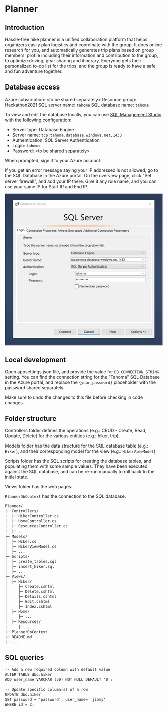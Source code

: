 # Planner

## Introduction

Hassle-free hike planner is a unified collaboration platform that helps organizers easily plan logistics and coordinate with the group.   It does online research for you, and automatically generates trip plans based on group members' profile including their information and contribution to the group, to optimize driving, gear sharing and itinerary. Everyone gets their personalized to-do list for the trips, and the group is ready to have a safe and fun adventure together.

## Database access

Azure subscription: \<to be shared separately\>
Resource group: Hackathon2021
SQL server name: `tahoma`
SQL database name: `tahoma`

To view and edit the database locally, you can use [SQL Management Studio](https://docs.microsoft.com/en-us/sql/ssms/download-sql-server-management-studio-ssms?view=sql-server-ver15) with the following configuration:

- Server type: Database Engine
- Server name: `tcp:tahoma.database.windows.net,1433`
- Authentication: SQL Server Authentication
- Login: `tahoma`
- Password: \<to be shared separately\>

When prompted, sign it to your Azure account.

If you get an error message saying your IP addressed is not allowed, go to the SQL Database in the Azure portal. On the overview page, click "Set server firewall", and add your IP there. Give it any rule name, and you can use your same IP for Start IP and End IP.

![SQL Server login](tahomadb.png)

## Local development

Open appsettings.json file, and provide the value for `DB_CONNECTION_STRING` setting. You can find the connection string for the "Tahoma" SQL Database in the Azure portal, and replace the `{your_password}` placeholder with the password shared separately.

Make sure to undo the changes to this file before checking in code changes.

## Folder structure

Controllers folder defines the operations (e.g.: CRUD - Create, Read, Update, Delete) for the various entities (e.g.: hiker, trip).

Models folder has the data structure for the SQL database table (e.g.: `Hiker`), and their corresponding model for the view (e.g.: `HikerViewModel`).

Scripts folder has the SQL scripts for creating the database tables, and populating them with some sample values. They have been executed against the SQL database, and can be re-run manually to roll back to the initial state.

Views folder has the web pages. 

`PlannerDbContext` has the connection to the SQL database.

```
Planner/
├─ Controllers/
│  ├─ HikerController.cs
│  ├─ HomeController.cs
│  ├─ ResourcesController.cs
│  ├─ ...
├─ Models/
│  ├─ Hiker.cs
│  ├─ HikerViewModel.cs
│  ├─ ...
├─ Scripts/
│  ├─ create_tables.sql
│  ├─ insert_hiker.sql
│  ├─ ...
├─ Views/
│  ├─ Hiker/
│     ├─ Create.cshtml
│     ├─ Delete.cshtml
│     ├─ Details.cshtml
│     ├─ Edit.cshtml
│     ├─ Index.cshtml
│  ├─ Home/
│     ├─ ...
│  ├─ Resources/
│     ├─ ...
├─ PlannerDbContext
├─ README.md
├─ ...
```

## SQL queries

```
-- Add a new required column with default value
ALTER TABLE dbo.hiker
ADD user_name VARCHAR (50) NOT NULL DEFAULT '0';

-- Update specific column(s) of a row
UPDATE dbo.hiker
SET password = 'password', user_name= 'jimmy'
WHERE id = 2;
```